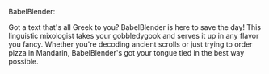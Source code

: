 BabelBlender:

Got a text that's all Greek to you? BabelBlender is here to save the day!
This linguistic mixologist takes your gobbledygook and serves it up in any flavor you fancy.
Whether you're decoding ancient scrolls or just trying to order pizza in Mandarin, BabelBlender's got your tongue tied in the best way possible.
